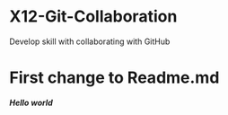 # X12-Git-Collaboration
Develop skill with collaborating with GitHub

# First change to Readme.md
***Hello world***
